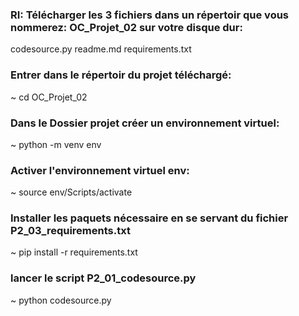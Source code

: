 ### RI: Télécharger les 3 fichiers dans un répertoir que vous nommerez: OC_Projet_02 sur votre disque dur:
codesource.py
readme.md
requirements.txt


### Entrer dans le répertoir du projet téléchargé:
~ cd OC_Projet_02

### Dans le Dossier projet créer un environnement virtuel: 
~ python -m venv env 

### Activer l'environnement virtuel env: 
~ source env/Scripts/activate

### Installer les paquets nécessaire en se servant du fichier P2_03_requirements.txt
~ pip install -r requirements.txt

### lancer le script P2_01_codesource.py
~ python codesource.py